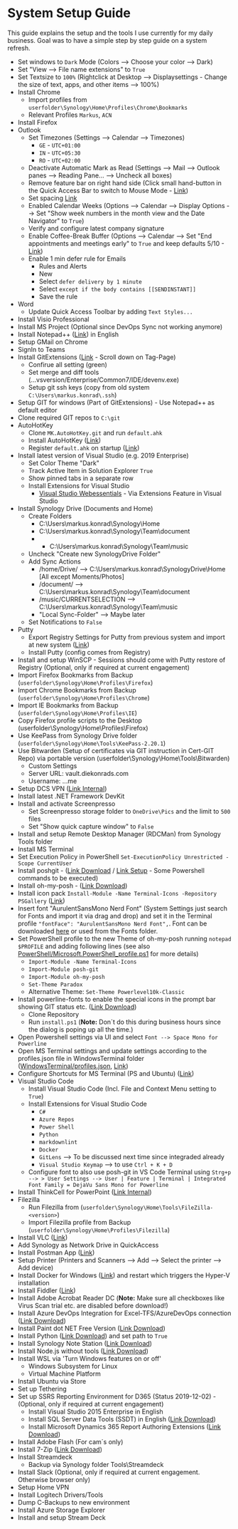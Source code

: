 # System Setup Guide

This guide explains the setup and the tools I use currently for my daily business.
Goal was to have a simple step by step guide on a system refresh.

* Set windows to `Dark` Mode (Colors --> Choose your color --> Dark)
* Set "View --> File name extensions" to `True`
* Set Textsize to `100%` (Rightclick at Desktop --> Displaysettings - Change the size of text, apps, and other items --> 100%)
* Install Chrome
  * Import profiles from `userfolder\Synology\Home\Profiles\Chrome\Bookmarks`
  * Relevant Profiles `Markus`, `ACN`
* Install Firefox
* Outlook
  * Set Timezones (Settings --> Calendar --> Timezones)
    * `GE` - `UTC+01:00`
    * `IN` - `UTC+05:30`
    * `RO` - `UTC+02:00`
  * Deactivate Automatic Mark as Read (Settings --> Mail --> Outlook panes --> Reading Pane... --> Uncheck all boxes)
  * Remove feature bar on right hand side (Click small hand-button in the Quick Access Bar to switch to Mouse Mode - [Link](<https://answers.microsoft.com/en-us/msoffice/forum/all/outlook-the-pop-out-button-is-missing/1b13d713-15db-4e8d-9e4a-004f5e22a089>))
  * Set spacing  [Link](<https://support.microsoft.com/en-us/office/prefer-tighter-spacing-7aedcfaf-03de-49ad-9bf8-8730134f1f3b?ui=en-us&rs=en-us&ad=us>)
  * Enabled Calendar Weeks (Options --> Calendar --> Display Options --> Set "Show week numbers in the month view and the Date Navigator" to `True`)
  * Verify and configure latest company signature
  * Enable Coffee-Break Buffer (Options --> Calendar --> Set "End appointments and meetings early" to `True` and keep defaults 5/10 - [Link](<https://digital-brainzoom.de/outlook-meeting-timepuffer/>))
  * Enable 1 min defer rule for Emails
    * Rules and Alerts
    * New
    * Select `defer delivery by 1 minute`
    * Select `except if the body contains [[SENDINSTANT]]`
    * Save the rule
* Word
  * Update Quick Access Toolbar by adding `Text Styles...`
* Install Visio Professional
* Install MS Project (Optional since DevOps Sync not working anymore)
* Install Notepad++ ([Link](<https://notepad-plus-plus.org/downloads/>)) in English
* Setup GMail on Chrome
* SignIn to Teams
* Install GitExtensions ([Link](<https://github.com/gitextensions/gitextensions>) - Scroll down on Tag-Page)
  * Confirue all setting (green)
  * Set merge and diff tools (...vsversion/Enterprise/Common7/IDE/devenv.exe)
  * Setup git ssh keys (copy from old system `C:\Users\markus.konrad\.ssh`)
* Setup GIT for windows (Part of GitExtensions) - Use Notepad++ as default editor
* Clone required GIT repos to `C:\git`
* AutoHotKey
  * Clone `MK.AutoHotKey.git` and run `default.ahk`
  * Install AutoHotKey ([Link](<https://www.autohotkey.com/>))
  * Register `default.ahk` on startup ([Link](<https://www.maketecheasier.com/schedule-autohotkey-startup-windows/>))
* Install latest version of Visual Studio (e.g. 2019 Enterprise)
  * Set Color Theme "Dark"
  * Track Active Item in Solution Explorer `True`
  * Show pinned tabs in a separate row
  * Install Extensions for Visual Studio
    * [Visual Studio Webessentials](<http://vswebessentials.com/>) - Via Extensions Feature in Visual Studio
* Install Synology Drive (Documents and Home)
  * Create Folders
    * C:\Users\markus.konrad\Synology\Home
    * C:\Users\markus.konrad\Synology\Team\document
    * * C:\Users\markus.konrad\Synology\Team\music
  * Uncheck "Create new SynologyDrive Folder"
  * Add Sync Actions
    * /home/Drive/ --> C:\Users\markus.konrad\SynologyDrive\Home [All except Moments/Photos]
    * /document/ --> C:\Users\markus.konrad\Synology\Team\document
    * /music/CURRENTSELECTION --> C:\Users\markus.konrad\Synology\Team\music
    * "Local Sync-Folder" --> Maybe later
  * Set Notifications to `False`
* Putty
  * Export Registry Settings for Putty from previous system and import at new system ([Link](https://stackoverflow.com/questions/13023920/how-to-export-import-putty-sessions-list))
  * Install Putty (config comes from Registry)
* Install and setup WinSCP - Sessions should come with Putty restore of Registry (Optional, only if required at current engagement)
* Import Firefox Bookmarks from Backup (`userfolder\Synology\Home\Profiles\Firefox`)
* Import Chrome Bookmarks from Backup (`userfolder\Synology\Home\Profiles\Chrome`)
* Import IE Bookmarks from Backup (`userfolder\Synology\Home\Profiles\IE`)
* Copy Firefox profile scripts to the Desktop (userfolder\Synology\Home\Profiles\Firefox)
* Use KeePass from Synology Drive folder (`userfolder\Synology\Home\Tools\KeePass-2.20.1`)
* Use Bitwarden (Setup of certificates via GIT instruction in Cert-GIT Repo) via portable version (userfolder\Synology\Home\Tools\Bitwarden)
  * Custom Settings
  * Server URL: vault.diekonrads.com
  * Username: ...me
* Setup DCS VPN ([Link Internal](https://dcshelp.service-now.com/nav_to.do?uri=%2Fkb_view.do%3Fsysparm_article%3DKB0090542))
* Install latest .NET Framework DevKit
* Install and activate Screenpresso
  * Set Screenpresso storage folder to `OneDrive\Pics` and the limit to `500` files
  * Set "Show quick capture window" to `False`
* Install and setup Remote Desktop Manager (RDCMan) from Synology Tools folder
* Install MS Terminal
* Set Execution Policy in PowerShell `Set-ExecutionPolicy Unrestricted -Scope CurrentUser`
* Install poshgit - ([Link Download](<https://www.powershellgallery.com/packages/posh-git>) / [Link Setup](<https://github.com/dahlbyk/posh-git>) - Some Powershell commands to be executed)
* Install oh-my-posh - ([Link Download](<https://github.com/JanDeDobbeleer/oh-my-posh>))
* Install icon pack `Install-Module -Name Terminal-Icons -Repository PSGallery` ([Link](<https://www.hanselman.com/blog/take-your-windows-terminal-and-powershell-to-the-next-level-with-terminal-icons>))
* Insert font "AurulentSansMono Nerd Font" (System Settings just search for Fonts and import it via drag and drop) and set it in the Terminal profile `"fontFace": "AurulentSansMono Nerd Font",`. Font can be downloaded [here](<https://www.nerdfonts.com/font-downloads>) or used from the Fonts folder.
* Set PowerShell profile to the new Theme of oh-my-posh running `notepad $PROFILE` and adding following lines (see also [PowerShell/Microsoft.PowerShell_profile.ps1](PowerShell/Microsoft.PowerShell_profile.ps1) for more details)
  * `Import-Module -Name Terminal-Icons`
  * `Import-Module posh-git`
  * `Import-Module oh-my-posh`
  * `Set-Theme Paradox`
  * Alternative Theme: `Set-Theme Powerlevel10k-Classic`
* Install powerline-fonts to enable the special icons in the prompt bar showing GIT status etc. ([Link Download](<https://github.com/powerline/fonts>))
  * Clone Repository
  * Run `install.ps1` (**Note:** Don´t do this during business hours since the dialog is poping up all the time.)
* Open Powershell settings via UI and select `Font --> Space Mono for Powerline`
* Open MS Terminal settings and update settings according to the profiles.json file in WindowsTerminal folder ([WindowsTerminal/profiles.json](WindowsTerminal/profiles.json), [Link](<https://www.hanselman.com/blog/HowToMakeAPrettyPromptInWindowsTerminalWithPowerlineNerdFontsCascadiaCodeWSLAndOhmyposh.aspx>))
* Configure Shortcuts for MS Terminal (PS and Ubuntu) ([Link](<https://www.hanselman.com/blog/how-to-make-command-prompt-powershell-or-any-shell-launch-from-the-start-menu-directly-into-windows-terminal>))
* Visual Studio Code
  * Install Visual Studio Code (Incl. File and Context Menu setting to `True`)
  * Install Extensions for Visual Studio Code
    * `C#`
    * `Azure Repos`
    * `Power Shell`
    * `Python`
    * `markdownlint`
    * `Docker`
    * `GitLens` --> To be discussed next time since integraded already
    * `Visual Studio Keymap` --> to use `Ctrl + K + D`
  * Configure font to also use posh-git in VS Code Terminal using `Strg+p --> > User Settings --> User | Feature | Terminal | Integrated Font Family = DejaVu Sans Mono for Powerline`
* Install ThinkCell for PowerPoint ([Link Internal](https://ts.accenture.com/sites/QuickPresentationToolkit/tcdl/default.aspx ))
* Filezilla
  * Run Filezilla from (`userfolder\Synology\Home\Tools\FileZilla-<version>`)
  * Import Filezilla profile from Backup (`userfolder\Synology\Home\Profiles\Filezilla`)
* Install VLC ([Link](https://www.videolan.org/vlc/index.de.html))
* Add Synology as Network Drive in QuickAccess
* Install Postman App ([Link](https://www.getpostman.com/downloads/))
* Setup Printer (Printers and Scanners --> Add --> Select the printer --> Add device)
* Install Docker for Windows ([Link](https://www.docker.com/products/docker-desktop)) and restart which triggers the  Hyper-V installation
* Install Fiddler ([Link](https://www.telerik.com/fiddler))
* Install Adobe Acrobat Reader DC (**Note:** Make sure all checkboxes like Virus Scan trial etc. are disabled before download!)
* Install Azure DevOps Integration for Excel-TFS/AzureDevOps connection ([Link Download](<https://visualstudio.microsoft.com/de/downloads/?q=Office+Integration&rr=https%3A%2F%2Fdocs.microsoft.com%2Fen-us%2Fazure%2Fdevops%2Fboards%2Fbacklogs%2Foffice%2Ftrack-work%3Fview%3Dazure-devops>))
* Install Paint dot NET Free Version ([Link Download](<https://www.getpaint.net/download.html>))
* Install Python ([Link Download](<https://www.python.org/>)) and set path to `True`
* Install Synology Note Station ([Link Download](<https://www.synology.com/de-de/support/download/DS716+II#utilities>))
* Install Node.js without tools ([Link Download](<https://nodejs.org/en/download/>))
* Install WSL via 'Turn Windows features on or off'
  * Windows Subsystem for Linux
  * Virtual Machine Platform
* Install Ubuntu via Store
* Set up Tethering
* Set up SSRS Reporting Environment for D365 (Status 2019-12-02) - (Optional, only if required at current engagement)
  * Install Visual Studio 2015 Enterprise in English
  * Install SQL Server Data Tools (SSDT) in English ([Link Download](<https://docs.microsoft.com/en-us/previous-versions/mt186501(v=msdn.10)?redirectedfrom=MSDN>))
  * Install Microsoft Dynamics 365 Report Authoring Extensions ([Link Download](<https://www.microsoft.com/en-us/download/confirmation.aspx?id=50375>))
* Install Adobe Flash (For cam´s only)
* Install 7-Zip ([Link Download](<https://7-zip.de/download.html>))
* Install Streamdeck
  * Backup via Synology folder Tools\Streamdeck
* Install Slack (Optional, only if required at current engagement. Otherwise browser only)
* Setup Home VPN
* Install Logitech Drivers/Tools
* Dump C-Backups to new environment
* Install Azure Storage Explorer
* Install and setup Stream Deck
